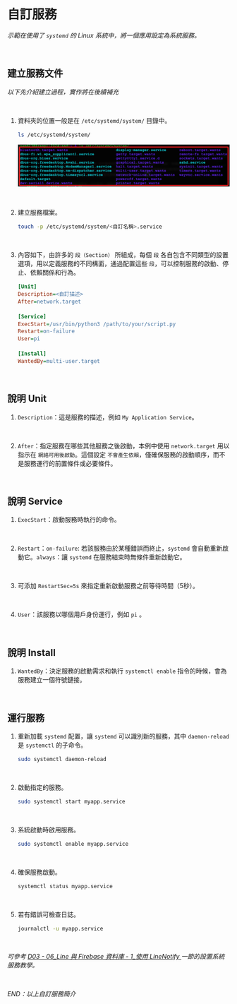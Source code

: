 # 自訂服務

_示範在使用了 `systemd` 的 Linux 系統中，將一個應用設定為系統服務。_

<br>

## 建立服務文件

_以下先介紹建立過程，實作將在後續補充_

<br>

1. 資料夾的位置一般是在 `/etc/systemd/system/` 目錄中。

   ```bash
   ls /etc/systemd/system/
   ```

   ![](images/img_05.png)

<br>

2. 建立服務檔案。

   ```bash
   touch -p /etc/systemd/system/<自訂名稱>.service
   ```

<br>

3. 內容如下，由許多的 `段（Section）` 所組成，每個 `段` 各自包含不同類型的設置選項，用以定義服務的不同構面，通過配置這些 `段`，可以控制服務的啟動、停止、依賴關係和行為。

   ```ini
   [Unit]
   Description=<自訂描述>
   After=network.target

   [Service]
   ExecStart=/usr/bin/python3 /path/to/your/script.py
   Restart=on-failure
   User=pi

   [Install]
   WantedBy=multi-user.target
   ```

<br>

## 說明 Unit

1. `Description`：這是服務的描述，例如 `My Application Service`。

<br>

2. `After`：指定服務在哪些其他服務之後啟動，本例中使用 `network.target` 用以指示在 `網絡可用後啟動`。這個設定 `不會產生依賴`，僅確保服務的啟動順序，而不是服務運行的前置條件或必要條件。

<br>

## 說明 Service

1. `ExecStart`：啟動服務時執行的命令。

<br>

2. `Restart`：`on-failure`: 若該服務由於某種錯誤而終止，`systemd` 會自動重新啟動它。`always`：讓 `systemd` 在服務結束時無條件重新啟動它。

<br>

3. 可添加 `RestartSec=5s` 來指定重新啟動服務之前等待時間（5秒）。

<br>

4. `User`：該服務以哪個用戶身份運行，例如 `pi` 。

<br>

## 說明 Install

1. `WantedBy`：決定服務的啟動需求和執行 `systemctl enable` 指令的時候，會為服務建立一個符號鏈接。

<br>

## 運行服務

1. 重新加載 `systemd` 配置，讓 `systemd` 可以識別新的服務，其中 `daemon-reload` 是 `systemctl` 的子命令。

   ```bash
   sudo systemctl daemon-reload
   ```

<br>

2. 啟動指定的服務。

   ```bash
   sudo systemctl start myapp.service
   ```

<br>

3. 系統啟動時啟用服務。

   ```bash
   sudo systemctl enable myapp.service
   ```

<br>

4. 確保服務啟動。

   ```bash
   systemctl status myapp.service
   ```

<br>

5. 若有錯誤可檢查日誌。

   ```bash
   journalctl -u myapp.service
   ```

<br>

_可參考 [D03 - 06_Line 與 Firebase 資料庫 - 1_使用 LineNotify ](#) 一節的設置系統服務教學。_

<br>

_END：以上自訂服務簡介_
